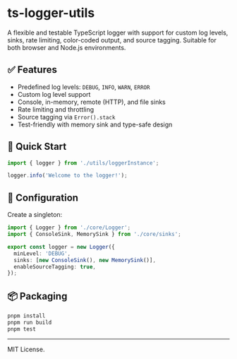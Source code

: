 # ts-logger-utils

A flexible and testable TypeScript logger with support for custom log levels, sinks, rate limiting, color-coded output, and source tagging. Suitable for both browser and Node.js environments.

## ✅ Features

- Predefined log levels: `DEBUG`, `INFO`, `WARN`, `ERROR`
- Custom log level support
- Console, in-memory, remote (HTTP), and file sinks
- Rate limiting and throttling
- Source tagging via `Error().stack`
- Test-friendly with memory sink and type-safe design

## 🚀 Quick Start

```ts
import { logger } from './utils/loggerInstance';

logger.info('Welcome to the logger!');
```

## 🧱 Configuration

Create a singleton:

```ts
import { Logger } from './core/Logger';
import { ConsoleSink, MemorySink } from './core/sinks';

export const logger = new Logger({
  minLevel: 'DEBUG',
  sinks: [new ConsoleSink(), new MemorySink()],
  enableSourceTagging: true,
});
```

## 📦 Packaging

```bash
pnpm install
pnpm run build
pnpm test
```

---

MIT License.